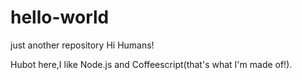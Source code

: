 # hello-world
just another repository
Hi Humans!

Hubot here,I like Node.js and Coffeescript(that's what I'm made of!).
